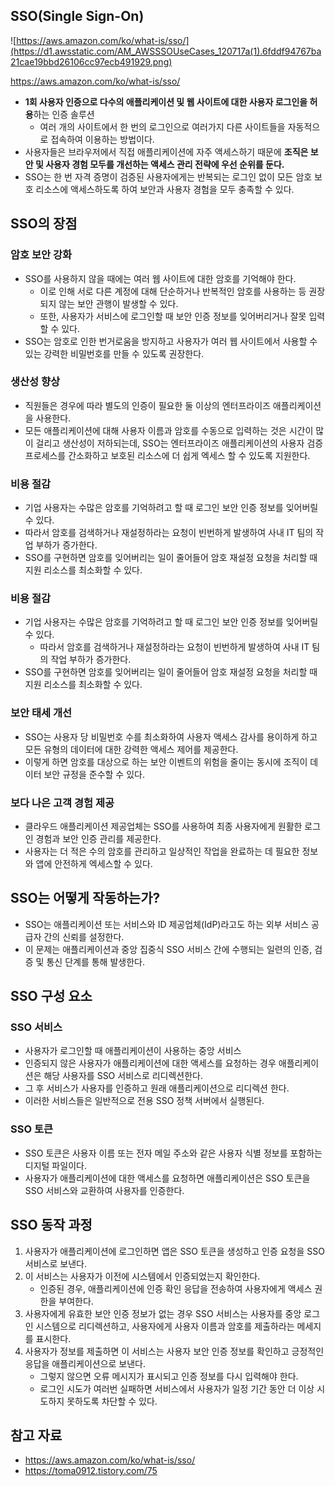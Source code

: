 ## SSO(Single Sign-On)

![https://aws.amazon.com/ko/what-is/sso/](https://d1.awsstatic.com/AM_AWSSSOUseCases_120717a(1).6fddf94767ba21cae19bbd26106cc97ecb491929.png)

https://aws.amazon.com/ko/what-is/sso/

- **1회 사용자 인증으로 다수의 애플리케이션 및 웹 사이트에 대한 사용자 로그인을 허용**하는 인증 솔루션
    - 여러 개의 사이트에서 한 번의 로그인으로 여러가지 다른 사이트들을 자동적으로 접속하여 이용하는 방법이다.
- 사용자들은 브라우저에서 직접 애플리케이션에 자주 액세스하기 때문에 **조직은 보안 및 사용자 경험 모두를 개선하는 액세스 관리 전략에 우선 순위를 둔다.**
- SSO는 한 번 자격 증명이 검증된 사용자에게는 반복되는 로그인 없이 모든 암호 보호 리소스에 액세스하도록 하여 보안과 사용자 경험을 모두 충족할 수 있다.

## SSO의 장점

### 암호 보안 강화

- SSO를 사용하지 않을 때에는 여러 웹 사이트에 대한 암호를 기억해야 한다.
    - 이로 인해 서로 다른 계정에 대해 단순하거나 반복적인 암호를 사용하는 등 권장되지 않는 보안 관행이 발생할 수 있다.
    - 또한, 사용자가 서비스에 로그인할 때 보안 인증 정보를 잊어버리거나 잘못 입력할 수 있다.
- SSO는 암호로 인한 번거로움을 방지하고 사용자가 여러 웹 사이트에서 사용할 수 있는 강력한 비밀번호를 만들 수 있도록 권장한다.

### 생산성 향상

- 직원들은 경우에 따라 별도의 인증이 필요한 둘 이상의 엔터프라이즈 애플리케이션을 사용한다.
- 모든 애플리케이션에 대해 사용자 이름과 암호를 수동으로 입력하는 것은 시간이 많이 걸리고 생산성이 저하되는데, SSO는 엔터프라이즈 애플리케이션의 사용자 검증 프로세스를 간소화하고 보호된 리소스에 더 쉽게 엑세스 할 수 있도록 지원한다.

### 비용 절감

- 기업 사용자는 수많은 암호를 기억하려고 할 때 로그인 보안 인증 정보를 잊어버릴 수 있다.
- 따라서 암호를 검색하거나 재설정하라는 요청이 빈번하게 발생하여 사내 IT 팀의 작업 부하가 증가한다.
- SSO를 구현하면 암호를 잊어버리는 일이 줄어들어 암호 재설정 요청을 처리할 때 지원 리소스를 최소화할 수 있다.

### 비용 절감

- 기업 사용자는 수많은 암호를 기억하려고 할 때 로그인 보안 인증 정보를 잊어버릴 수 있다.
    - 따라서 암호를 검색하거나 재설정하라는 요청이 빈번하게 발생하여 사내 IT 팀의 작업 부하가 증가한다.
- SSO를 구현하면 암호를 잊어버리는 일이 줄어들어 암호 재설정 요청을 처리할 때 지원 리소스를 최소화할 수 있다.

### 보안 태세 개선

- SSO는 사용자 당 비밀번호 수를 최소화하여 사용자 액세스 감사를 용이하게 하고 모든 유형의 데이터에 대한 강력한 액세스 제어를 제공한다.
- 이렇게 하면 암호를 대상으로 하는 보안 이벤트의 위험을 줄이는 동시에 조직이 데이터 보안 규정을 준수할 수 있다.

### 보다 나은 고객 경험 제공

- 클라우드 애플리케이션 제공업체는 SSO를 사용하여 최종 사용자에게 원활한 로그인 경험과 보안 인증 관리를 제공한다.
- 사용자는 더 적은 수의 암호를 관리하고 일상적인 작업을 완료하는 데 필요한 정보와 앱에 안전하게 엑세스할 수 있다.

## SSO는 어떻게 작동하는가?

- SSO는 애플리케이션 또는 서비스와 ID 제공업체(IdP)라고도 하는 외부 서비스 공급자 간의 신뢰를 설정한다.
- 이 문제는 애플리케이션과 중앙 집중식 SSO 서비스 간에 수행되는 일련의 인증, 검증 및 통신 단계를 통해 발생한다.

## SSO 구성 요소

### SSO 서비스

- 사용자가 로그인할 때 애플리케이션이 사용하는 중앙 서비스
- 인증되지 않은 사용자가 애플리케이션에 대한 액세스를 요청하는 경우 애플리케이션은 해당 사용자를 SSO 서비스로 리디렉션한다.
- 그 후 서비스가 사용자를 인증하고 원래 애플리케이션으로 리디렉션 한다.
- 이러한 서비스들은 일반적으로 전용 SSO 정책 서버에서 실행된다.

### SSO 토큰

- SSO 토큰은 사용자 이름 또는 전자 메일 주소와 같은 사용자 식별 정보를 포함하는 디지털 파일이다.
- 사용자가 애플리케이션에 대한 액세스를 요청하면 애플리케이션은 SSO 토큰을 SSO 서비스와 교환하여 사용자를 인증한다.

## SSO 동작 과정

1. 사용자가 애플리케이션에 로그인하면 앱은 SSO 토큰을 생성하고 인증 요청을 SSO 서비스로 보낸다.
2. 이 서비스는 사용자가 이전에 시스템에서 인증되었는지 확인한다.
    - 인증된 경우, 애플리케이션에 인증 확인 응답을 전송하여 사용자에게 액세스 권한을 부여한다.
3. 사용자에게 유효한 보안 인증 정보가 없는 경우 SSO 서비스는 사용자를 중앙 로그인 시스템으로 리디렉션하고, 사용자에게 사용자 이름과 암호를 제출하라는 메세지를 표시한다.
4. 사용자가 정보를 제출하면 이 서비스는 사용자 보안 인증 정보를 확인하고 긍정적인 응답을 애플리케이션으로 보낸다.
    - 그렇지 않으면 오류 메시지가 표시되고 인증 정보를 다시 입력해야 한다.
    - 로그인 시도가 여러번 실패하면 서비스에서 사용자가 일정 기간 동안 더 이상 시도하지 못하도록 차단할 수 있다.

## 참고 자료

- https://aws.amazon.com/ko/what-is/sso/
- https://toma0912.tistory.com/75
